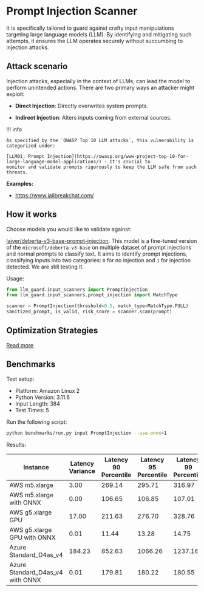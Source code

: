# Prompt Injection Scanner

It is specifically tailored to guard against crafty input manipulations targeting large
language models (LLM). By identifying and mitigating such attempts, it ensures the LLM operates securely without
succumbing to injection attacks.

## Attack scenario

Injection attacks, especially in the context of LLMs, can lead the model to perform unintended actions. There are two
primary ways an attacker might exploit:

- **Direct Injection**: Directly overwrites system prompts.

- **Indirect Injection**: Alters inputs coming from external sources.

!!! info

    As specified by the `OWASP Top 10 LLM attacks`, this vulnerability is categorized under:

    [LLM01: Prompt Injection](https://owasp.org/www-project-top-10-for-large-language-model-applications/) - It's crucial to
    monitor and validate prompts rigorously to keep the LLM safe from such threats.

**Examples:**

- https://www.jailbreakchat.com/

## How it works

Choose models you would like to validate against:

[laiyer/deberta-v3-base-prompt-injection](https://huggingface.co/laiyer/deberta-v3-base-prompt-injection).
This model is a fine-tuned version of the `microsoft/deberta-v3-base` on multiple dataset of prompt injections and normal prompts to classify text.
It aims to identify prompt injections, classifying inputs into two categories: `0` for no injection and `1` for injection detected. We are still testing it.

Usage:

```python
from llm_guard.input_scanners import PromptInjection
from llm_guard.input_scanners.prompt_injection import MatchType

scanner = PromptInjection(threshold=0.5, match_type=MatchType.FULL)
sanitized_prompt, is_valid, risk_score = scanner.scan(prompt)
```

## Optimization Strategies

[Read more](../usage/optimization.md)

## Benchmarks

Test setup:

- Platform: Amazon Linux 2
- Python Version: 3.11.6
- Input Length: 384
- Test Times: 5

Run the following script:

```sh
python benchmarks/run.py input PromptInjection --use-onnx=1
```

Results:

| Instance                         | Latency Variance | Latency 90 Percentile | Latency 95 Percentile | Latency 99 Percentile | Average Latency (ms) | QPS      |
|----------------------------------|------------------|-----------------------|-----------------------|-----------------------|----------------------|----------|
| AWS m5.xlarge                    | 3.00             | 269.14                | 295.71                | 316.97                | 212.87               | 1803.91  |
| AWS m5.xlarge with ONNX          | 0.00             | 106.65                | 106.85                | 107.01                | 104.21               | 3684.92  |
| AWS g5.xlarge GPU                | 17.00            | 211.63                | 276.70                | 328.76                | 81.01                | 4739.91  |
| AWS g5.xlarge GPU with ONNX      | 0.01             | 11.44                 | 13.28                 | 14.75                 | 7.65                 | 50216.67 |
| Azure Standard_D4as_v4           | 184.23           | 852.63                | 1066.26               | 1237.16               | 421.46               | 911.11   |
| Azure Standard_D4as_v4 with ONNX | 0.01             | 179.81                | 180.22                | 180.55                | 177.30               | 2165.87  |
